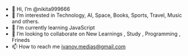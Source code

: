 - 👋 Hi, I’m @nikita999666
- 👀 I’m interested in Technology, AI, Space, Books, Sports, Travel, Music and others.
- 🌱 I’m currently learning JavaScript 
- 💞️ I’m looking to collaborate on New Learnings , Study , Programming , Frineds
- 📫 How to reach me ivanov.medias@gmail.com

<!---
nikita999666/nikita999666 is a ✨ special ✨ repository because its `README.md` (this file) appears on your GitHub profile.
You can click the Preview link to take a look at your changes.
--->

